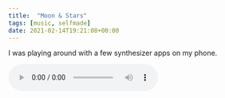 ```yaml
---
title:  "Moon & Stars"
tags: [music, selfmade]
date: 2021-02-14T19:21:08+00:00
---
```


I was playing around with a few synthesizer apps on my phone.

<audio controls>
  <source src="/attachments/Kolya - Moon & Stars.mp3" type="audio/mpeg">
</audio>
